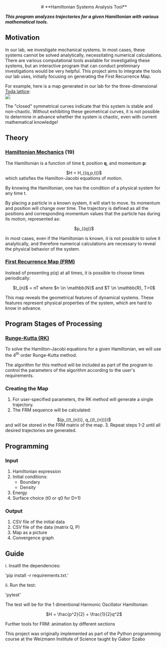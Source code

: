 <div align="center">
  # **Hamiltonian Systems Analysis Tool**  
</div>

***This program analyzes trajectories for a given Hamiltonian with various mathematical tools.***

## Motivation
In our lab, we investigate mechanical systems. In most cases, these systems cannot be solved analytically, necessitating numerical calculations. There are various computational tools available for investigating these systems, but an interactive program that can conduct preliminary investigations would be very helpful. This project aims to integrate the tools our lab uses, initially focusing on generating the First Recurrence Map.

For example, here is a map generated in our lab for the three-dimensional [Toda lattice](https://doi.org/10.1143/PTP.50.1547):  
![](image-1.png)

The "closed" symmetrical curves indicate that this system is stable and non-chaotic. Without exhibiting these geometrical curves, it is not possible to determine in advance whether the system is chaotic, even with current mathematical knowledge!

## Theory 

### [Hamiltonian Mechanics](https://books.google.co.il/books?id=fnO3XYYpU54C&pg=PA19&hl=iw&source=gbs_toc_r&cad=1#v=onepage&q&f=false) (19)

The Hamiltonian is a function of time **t**, position **q**, and momentum **p**: 
<div align="center">
  $H = H_{(q,p,t)}$
</div>
which satisfies the Hamilton-Jacobi equations of motion.

By knowing the Hamiltonian, one has the condition of a physical system for any time t. 

By placing a particle in a known system, it will start to move. Its momentum and position will change over time. The trajectory is defined as all the positions and corresponding momentum values that the particle has during its motion, represented as:
<div align="center">
  $p_{(q)}$
</div>

In most cases, even if the Hamiltonian is known, it is not possible to solve it analytically, and therefore numerical calculations are necessary to reveal the physical behavior of the system. 

### [First Recurrence Map (FRM)](https://books.google.co.il/books?id=fnO3XYYpU54C&pg=PA87&hl=iw&source=gbs_toc_r&cad=1#v=onepage&q&f=false) 
Instead of presenting p(q) at all times, it is possible to choose times periodically:
<div align="center">
  $t_{n}$ = nT
  where $n \in \mathbb{N}$ and $T \in \mathbb{R}, T>0$ 
</div>

This map reveals the geometrical features of dynamical systems. These features represent physical properties of the system, which are hard to know in advance.

## Program Stages of Processing 

### [Runge-Kutta (RK)](https://doi.org/10.1016/B978-0-12-811753-8.00008-6)
To solve the Hamilton-Jacobi equations for a given Hamiltonian, we will use the 4<sup>th</sup> order Runge-Kutta method. 

The algorithm for this method will be included as part of the program to control the parameters of the algorithm according to the user's requirements.

### Creating the Map 

1. For user-specified parameters, the RK method will generate a single trajectory.
2. The FRM sequence will be calculated:
<div align="center">
  $(p_{(t_{n})}, q_{(t_{n})})$
</div>
and will be stored in the FRM matrix of the map.
3. Repeat steps 1-2 until all desired trajectories are generated.

## Programming

### Input 

1. Hamiltonian expression 
2. Initial conditions:
   - Boundary
   - Density
3. Energy 
4. Surface choice (t0 or q0 for D>1)

### Output 

1. CSV file of the initial data
2. CSV file of the data (matrix Q, P) 
3. Map as a picture 
4. Convergence graph

## Guide

i. Insatll the dependencies:

'pip install -r requirements.txt.'

ii. Run the test:

'pytest'

The test will be for the 1 dimentional Harmonic Oscillator Hamiltonian:

<div align="center">
  $H = \frac{p^2}{2} + \frac{1}{2}q^2$
</div>



Further tools for FRM: animation by different sections 


This project was originally implemented as part of the Python programming course at the Weizmann Institute of Science taught by Gabor Szabo